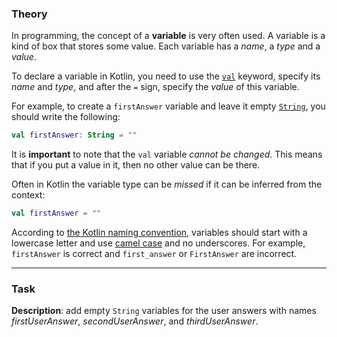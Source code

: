 ### Theory

In programming, the concept of a **variable** is very often used. 
A variable is a kind of box that stores some value. 
Each variable has a _name_, a _type_ and a _value_.

To declare a variable in Kotlin,
you need to use the [`val`](https://kotlinlang.org/docs/basic-syntax.html#variables) keyword, 
specify its _name_ and _type_, and after the `=` sign, 
specify the _value_ of this variable.

For example, to create a `firstAnswer` variable and leave it empty [`String`](https://kotlinlang.org/docs/basic-types.html#strings), 
you should write the following:
```kotlin
val firstAnswer: String = ""
```

It is **important** to note that the `val` variable _cannot be changed_. 
This means that if you put a value in it, then no other value can be there.

Often in Kotlin the variable type can be _missed_ if it can be inferred from the context:
```kotlin
val firstAnswer = ""
```

According to [the Kotlin naming convention](https://kotlinlang.org/docs/coding-conventions.html#function-names), 
variables should start with a lowercase letter and use [camel case](https://en.wikipedia.org/wiki/Camel_case) and no underscores.
For example, `firstAnswer` is correct and `first_answer` or `FirstAnswer` are incorrect.
___

### Task

**Description**: add empty `String` variables for the user answers with names 
_firstUserAnswer_, _secondUserAnswer_, and _thirdUserAnswer_.